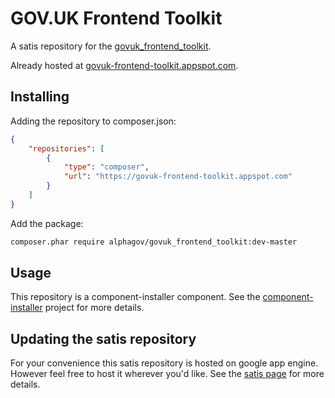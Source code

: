 # GOV.UK Frontend Toolkit

A satis repository for the [govuk_frontend_toolkit](http://github.com/alphagov/govuk_frontend_toolkit).

Already hosted at [govuk-frontend-toolkit.appspot.com](https://govuk-frontend-toolkit.appspot.com/index.html).

## Installing

Adding the repository to composer.json:
```json
{
    "repositories": [
        {
            "type": "composer",
            "url": "https://govuk-frontend-toolkit.appspot.com"
        }
    ]
}
```

Add the package:

```bash
composer.phar require alphagov/govuk_frontend_toolkit:dev-master
```

## Usage

This repository is a component-installer component. See the [component-installer](https://github.com/RobLoach/component-installer) project for more details.

## Updating the satis repository

For your convenience this satis repository is hosted on google app engine. However feel free to host it wherever you'd like.
See the [satis page](https://getcomposer.org/doc/articles/handling-private-packages-with-satis.md) for more details. 
